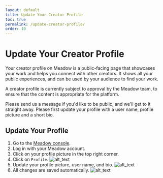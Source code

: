 ```yaml
---
layout: default
title: Update Your Creator Profile
toc: true
permalink: /update-creator-profile/
order: 10
---
```


# Update Your Creator Profile

Your creator profile on Meadow is a public-facing page that showcases your work and helps you connect with other creators. It shows all your public experiences, and can be used by your audience to find your work.

A creator profile is currently subject to approval by the Meadow team, to ensure that the content is appropriate for the platform. 

Please send us a message if you'd like to be public, and we'll get to it straight away. Please first update your profile with a user name, profile picture and a short bio.

## Update Your Profile

1. Go to the [Meadow console](https://console.meadow.space/).
2. Log in with your Meadow account.
3. Click on your profile picture in the top right corner.
4. Click on `Profile`.
![alt_text](../images/click-profile.webp "Click profile")
5. Update your profile picture, user name, and bio.
![alt_text](../images/unupdated-profile.webp "Update profile")
6. All changes are saved automatically. 
![alt_text](../images/profile-done.webp "Updated profile")